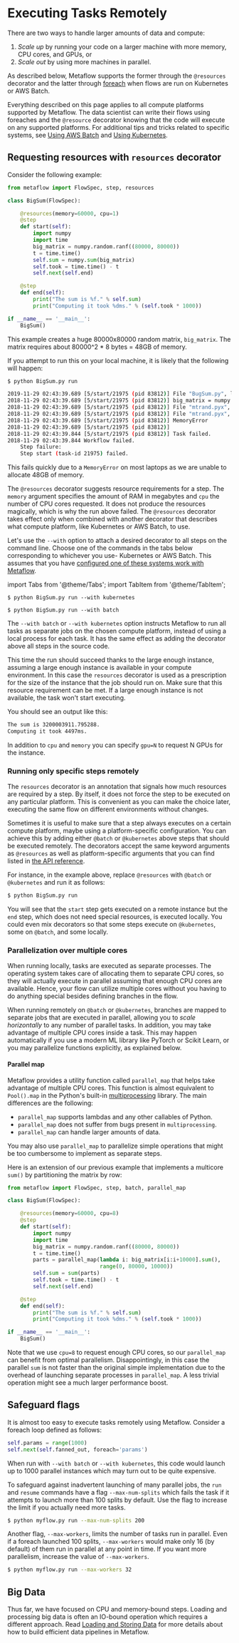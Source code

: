 
# Executing Tasks Remotely

There are two ways to handle larger amounts of data and compute:

1. _Scale up_ by running your code on a larger machine with more memory, CPU cores, and
   GPUs, or
2. _Scale out_ by using more machines in parallel.

As described below, Metaflow supports the former through the `@resources` decorator and
the latter through [foreach](/metaflow/basics#foreach) when flows are run on Kubernetes
or AWS Batch.

Everything described on this page applies to all compute platforms supported by
Metaflow. The data scientist can write their flows using foreaches and the `@resource`
decorator knowing that the code will execute on any supported platforms. For additional
tips and tricks related to specific systems, see [Using AWS Batch](aws-batch) and [Using
Kubernetes](kubernetes).

## Requesting resources with `resources` decorator

Consider the following example:

```python
from metaflow import FlowSpec, step, resources

class BigSum(FlowSpec):

    @resources(memory=60000, cpu=1)
    @step
    def start(self):
        import numpy
        import time
        big_matrix = numpy.random.ranf((80000, 80000))
        t = time.time()
        self.sum = numpy.sum(big_matrix)
        self.took = time.time() - t
        self.next(self.end)

    @step
    def end(self):
        print("The sum is %f." % self.sum)
        print("Computing it took %dms." % (self.took * 1000))

if __name__ == '__main__':
    BigSum()
```

This example creates a huge 80000x80000 random matrix, `big_matrix`. The matrix requires
about 80000^2 \* 8 bytes = 48GB of memory. 

If you attempt to run this on your local machine, it is likely that the following will
happen:

```bash
$ python BigSum.py run

2019-11-29 02:43:39.689 [5/start/21975 (pid 83812)] File "BugSum.py", line 11, in start
2018-11-29 02:43:39.689 [5/start/21975 (pid 83812)] big_matrix = numpy.random.ranf((80000, 80000))
2018-11-29 02:43:39.689 [5/start/21975 (pid 83812)] File "mtrand.pyx", line 856, in mtrand.RandomState.random_sample
2018-11-29 02:43:39.689 [5/start/21975 (pid 83812)] File "mtrand.pyx", line 167, in mtrand.cont0_array
2018-11-29 02:43:39.689 [5/start/21975 (pid 83812)] MemoryError
2018-11-29 02:43:39.689 [5/start/21975 (pid 83812)]
2018-11-29 02:43:39.844 [5/start/21975 (pid 83812)] Task failed.
2018-11-29 02:43:39.844 Workflow failed.
    Step failure:
    Step start (task-id 21975) failed.
```

This fails quickly due to a `MemoryError` on most laptops as we are unable to allocate
48GB of memory. 

The `@resources` decorator suggests resource requirements for a step. The `memory`
argument specifies the amount of RAM in megabytes and `cpu` the number of CPU cores
requested. It does not produce the resources magically, which is why the run above
failed. The `@resources` decorator takes effect only when combined with another
decorator that describes what compute platform, like Kubernetes or AWS Batch, to use.

Let's use the `--with` option to attach a desired decorator to all steps on the command
line. Choose one of the commands in the tabs below corresponding to whichever you use-
Kubernetes or AWS Batch. This assumes that you have [configured one of these systems
work with Metaflow](/getting-started/infrastructure).

import Tabs from '@theme/Tabs'; import TabItem from '@theme/TabItem';

<Tabs> <TabItem value="k8s" label="Kubernetes">

```batch
$ python BigSum.py run --with kubernetes
```

</TabItem>

<TabItem value="batch" label="AWS Batch">

```k8s
$ python BigSum.py run --with batch
```

</TabItem> </Tabs>

The `--with batch` or `--with kubernetes` option instructs Metaflow to run all tasks as
separate jobs on the chosen compute platform, instead of using a local process for each
task. It has the same effect as adding the decorator above all steps in the source code.

This time the run should succeed thanks to the large enough instance, assuming a large
enough instance is available in your compute environment. In this case the `resources`
decorator is used as a prescription for the size of the instance that the job should run
on. Make sure that this resource requirement can be met. If a large enough instance is
not available, the task won't start executing.

You should see an output like this:

```bash
The sum is 3200003911.795288.
Computing it took 4497ms.
```

In addition to `cpu` and `memory` you can specify `gpu=N` to request N GPUs for the
instance.

### Running only specific steps remotely

The `resources` decorator is an annotation that signals how much resources are required
by a step. By itself, it does not force the step to be executed on any particular
platform. This is convenient as you can make the choice later, executing the same flow
on different environments without changes.

Sometimes it is useful to make sure that a step always executes on a certain compute
platform, maybe using a platform-specific configuration. You can achieve this by adding
either `@batch` or `@kubernetes` above steps that should be executed remotely. The
decorators accept the same keyword arguments as `@resources` as well as
platform-specific arguments that you can find listed in [the API
reference](/api/step-decorators).

For instance, in the example above, replace `@resources` with `@batch` or `@kubernetes`
and run it as follows:

```bash
$ python BigSum.py run
```

You will see that the `start` step gets executed on a remote instance but the `end`
step, which does not need special resources, is executed locally. You could even mix
decorators so that some steps execute on `@kubernetes`, some on `@batch`, and some
locally.

### Parallelization over multiple cores

When running locally, tasks are executed as separate processes. The operating system
takes care of allocating them to separate CPU cores, so they will actually execute in
parallel assuming that enough CPU cores are available. Hence, your flow can utilize
multiple cores without you having to do anything special besides defining branches in
the flow.

When running remotely on `@batch` or `@kubernetes`, branches are mapped to separate jobs
that are executed in parallel, allowing you to *scale horizontally* to any number of
parallel tasks. In addition, you may take advantage of multiple CPU cores inside a task.
This may happen automatically if you use a modern ML library like PyTorch or Scikit
Learn, or you may parallelize functions explicitly, as explained below.

#### Parallel map

Metaflow provides a utility function called `parallel_map` that helps take advantage of
multiple CPU cores. This function is almost equivalent to `Pool().map` in the Python's
built-in
[multiprocessing](https://docs.python.org/2/library/multiprocessing.html#multiprocessing.pool.multiprocessing.Pool.map)
library. The main differences are the following:

* `parallel_map` supports lambdas and any other callables of Python.
* `parallel_map` does not suffer from bugs present in `multiprocessing`.
* `parallel_map` can handle larger amounts of data.

You may also use `parallel_map` to parallelize simple operations that might be too
cumbersome to implement as separate steps.

Here is an extension of our previous example that implements a multicore `sum()` by
partitioning the matrix by row:

```python
from metaflow import FlowSpec, step, batch, parallel_map

class BigSum(FlowSpec):

    @resources(memory=60000, cpu=8)
    @step
    def start(self):
        import numpy
        import time
        big_matrix = numpy.random.ranf((80000, 80000))
        t = time.time()
        parts = parallel_map(lambda i: big_matrix[i:i+10000].sum(),
                             range(0, 80000, 10000))
        self.sum = sum(parts)
        self.took = time.time() - t
        self.next(self.end)

    @step
    def end(self):
        print("The sum is %f." % self.sum)
        print("Computing it took %dms." % (self.took * 1000))

if __name__ == '__main__':
    BigSum()
```

Note that we use `cpu=8` to request enough CPU cores, so our `parallel_map` can benefit
from optimal parallelism. Disappointingly, in this case the parallel `sum` is not faster
than the original simple implementation due to the overhead of launching separate
processes in `parallel_map`. A less trivial operation might see a much larger
performance boost.

## **Safeguard flags**

It is almost too easy to execute tasks remotely using Metaflow. Consider a foreach loop
defined as follows:

```python
self.params = range(1000)
self.next(self.fanned_out, foreach='params')
```

When run with `--with batch` or `--with kubernetes`, this code would launch up to 1000
parallel instances which may turn out to be quite expensive.

To safeguard against inadvertent launching of many parallel jobs, the `run` and `resume`
commands have a flag `--max-num-splits` which fails the task if it attempts to launch
more than 100 splits by default. Use the flag to increase the limit if you actually need
more tasks.

```bash
$ python myflow.py run --max-num-splits 200
```

Another flag, `--max-workers`, limits the number of tasks run in parallel. Even if a
foreach launched 100 splits, `--max-workers` would make only 16 \(by default\) of them
run in parallel at any point in time. If you want more parallelism, increase the value
of `--max-workers`.

```bash
$ python myflow.py run --max-workers 32
```

## Big Data

Thus far, we have focused on CPU and memory-bound steps. Loading and processing big data
is often an IO-bound operation which requires a different approach. Read [Loading and
Storing Data](/scaling/data) for more details about how to build efficient data
pipelines in Metaflow.